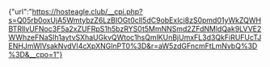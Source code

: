 {"url":"https://hosteagle.club/__cpi.php?s=Q05rb0oxUjA5WmtybzZ6LzBIOGt0clI5dC9obExIci8zS0pmd01yWkZQWHBTRllvUFNoc3F5a2xZUFRpS1h5bzRYS0t5MmNNSmd2ZFdNMldQak9LVVE2WWhzeFNaSlh1aytvSXhaUGkvQWtoc1hsQmlKUnBjUmxFL3d3QkFiRUFUcTJENHJmWlVsakNvdVl4cXpXNGlnPT0%3D&r=aW5zdGFncmFtLmNvbQ%3D%3D&__cpo=1"}
